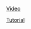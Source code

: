 [Video](https://youtube.com/playlist?list=PLQCcNQgUcDfqbEH11YKb5ZFsMzyH6Gibi)

[Tutorial](https://arxiv.org/pdf/1404.1100.pdf)
